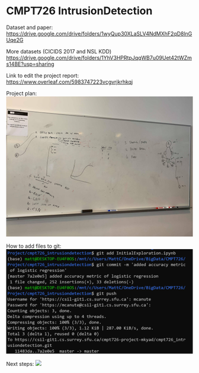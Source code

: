 # CMPT726 IntrusionDetection

Dataset and paper: https://drive.google.com/drive/folders/1wyQup30XLaSLV4NdMXhF2qD8lnGUqe2G

More datasets (CICIDS 2017 and NSL KDD) https://drive.google.com/drive/folders/1YhV3HPRtpJqqWB7u09Uet42tWZms14BE?usp=sharing

Link to edit the project report: https://www.overleaf.com/5983747223vcgvrjkrhkqj

Project plan:
 <img src="Pictures/Cmpt726ProjectPlanUpdated.jpg">
 
 
 How to add files to git:
  <img src="Pictures/AddingToRepo.png">

Next steps:
<img src="NextTasks.png">